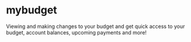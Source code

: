 # mybudget
Viewing and making changes to your budget and get quick access to your budget, account balances, upcoming payments and more!
